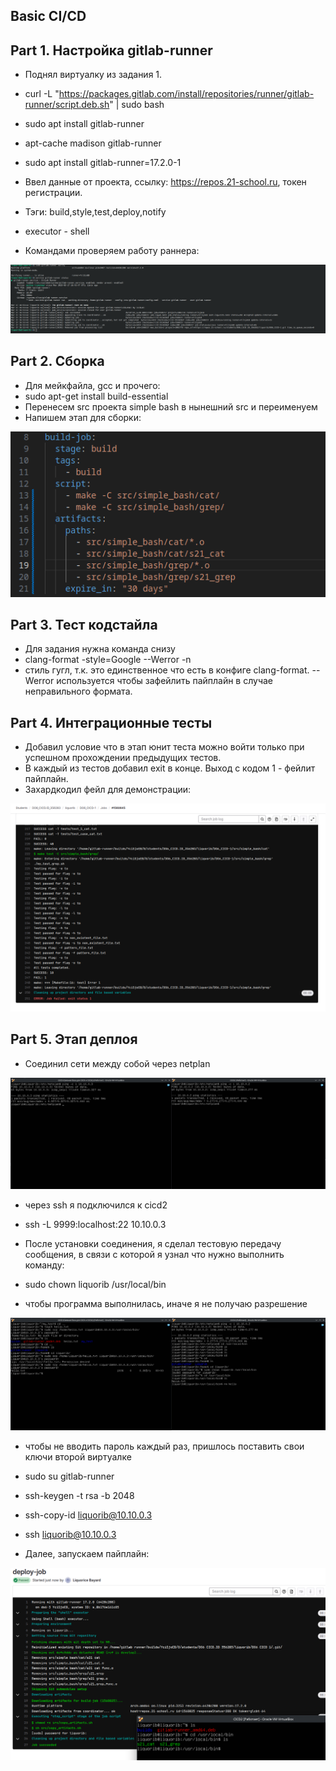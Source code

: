 ## Basic CI/CD

## Part 1. Настройка gitlab-runner

- Поднял виртуалку из задания 1.

- curl -L "https://packages.gitlab.com/install/repositories/runner/gitlab-runner/script.deb.sh" | sudo bash
- sudo apt install gitlab-runner
- apt-cache madison gitlab-runner
- sudo apt install gitlab-runner=17.2.0-1

- Ввел данные от проекта, ссылку: https://repos.21-school.ru, токен регистрации.
- Тэги: build,style,test,deploy,notify
- executor - shell
- Командами проверяем работу раннера:

![alt text](pictures/1-1.png)

## Part 2. Сборка

- Для мейкфайла, gcc и прочего:
- sudo apt-get install build-essential
- Перенесем src проекта simple bash в нынешний src и переименуем
- Напишем этап для сборки:

![alt text](pictures/2-1.png)

## Part 3. Тест кодстайла
- Для задания нужна команда снизу
- clang-format -style=Google --Werror -n
- стиль гугл, т.к. это единственное что есть в конфиге clang-format. --Werror используется чтобы зафейлить пайплайн в случае неправильного формата.

## Part 4. Интеграционные тесты
- Добавил условие что в этап юнит теста можно войти только при успешном прохождении предыдущих тестов.
- В каждый из тестов добавил exit в конце. Выход с кодом 1 - фейлит пайплайн.
- Захардкодил фейл для демонстрации:

![alt text](pictures/4-1.png)

## Part 5. Этап деплоя

- Соединил сети между собой через netplan

![alt text](pictures/5-1.png)

- через ssh я подключился к cicd2
- ssh -L 9999:localhost:22 10.10.0.3

- После установки соединения, я сделал тестовую передачу сообщения, в связи с которой я узнал что нужно выполнить команду:
- sudo chown liquorib /usr/local/bin
- чтобы программа выполнилась, иначе я не получаю разрешение

![alt text](pictures/5-2.png)

- чтобы не вводить пароль каждый раз, пришлось поставить свои ключи второй виртуалке
- sudo su gitlab-runner
- ssh-keygen -t rsa -b 2048
- ssh-copy-id liquorib@10.10.0.3
- ssh liquorib@10.10.0.3

- Далее, запускаем пайплайн:

![alt text](pictures/5-3.png)